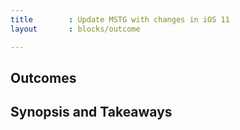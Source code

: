 ```yaml
---
title        : Update MSTG with changes in iOS 11
layout       : blocks/outcome

---
```



## Outcomes



## Synopsis and Takeaways

